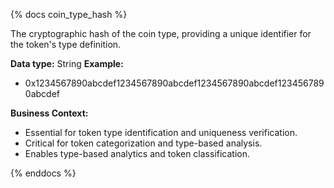 {% docs coin_type_hash %}

The cryptographic hash of the coin type, providing a unique identifier for the token's type definition.

**Data type:** String
**Example:**
- 0x1234567890abcdef1234567890abcdef1234567890abcdef1234567890abcdef

**Business Context:**
- Essential for token type identification and uniqueness verification.
- Critical for token categorization and type-based analysis.
- Enables type-based analytics and token classification.

{% enddocs %} 